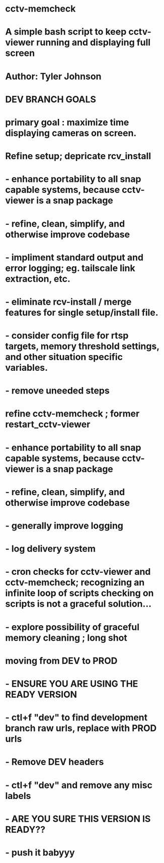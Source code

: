 # cctv-memcheck
# A simple bash script to keep cctv-viewer running and displaying full screen
#
# Author: Tyler Johnson

# DEV BRANCH GOALS

# primary goal : maximize time displaying cameras on screen. 

# Refine setup; depricate rcv_install
# - enhance portability to all snap capable systems, because cctv-viewer is a snap package
# - refine, clean, simplify, and otherwise improve codebase
# - impliment standard output and error logging; eg. tailscale link extraction, etc.
# - eliminate rcv-install / merge features for single setup/install file. 
# - consider config file for rtsp targets, memory threshold settings, and other situation specific variables.
# - remove uneeded steps

# refine cctv-memcheck ; former restart_cctv-viewer
# - enhance portability to all snap capable systems, because cctv-viewer is a snap package
# - refine, clean, simplify, and otherwise improve codebase
# - generally improve logging
# - log delivery system
# - cron checks for cctv-viewer and cctv-memcheck; recognizing an infinite loop of scripts checking on scripts is not a graceful solution...
# - explore possibility of graceful memory cleaning ; long shot

# moving from DEV to PROD
# - ENSURE YOU ARE USING THE READY VERSION
# - ctl+f "dev" to find development branch raw urls, replace with PROD urls
# - Remove DEV headers
# - ctl+f "dev" and remove any misc labels
# - ARE YOU SURE THIS VERSION IS READY??
# - push it babyyy

